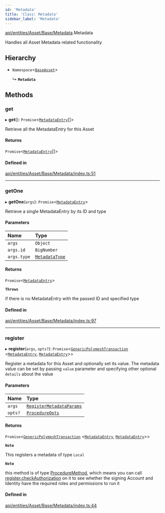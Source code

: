 ```yaml
---
id: 'Metadata'
title: 'Class: Metadata'
sidebar_label: 'Metadata'
---
```


[api/entities/Asset/Base/Metadata](../../../../../../modules/API/Entities/Asset/Base/Metadata/Metadata.md).Metadata

Handles all Asset Metadata related functionality

## Hierarchy

- `Namespace`\<[`BaseAsset`](../BaseAsset/BaseAsset.md)\>

  ↳ **`Metadata`**

## Methods

### get

▸ **get**(): `Promise`\<[`MetadataEntry`](../../../MetadataEntry/MetadataEntry.md)[]\>

Retrieve all the MetadataEntry for this Asset

#### Returns

`Promise`\<[`MetadataEntry`](../../../MetadataEntry/MetadataEntry.md)[]\>

#### Defined in

[api/entities/Asset/Base/Metadata/index.ts:51](https://github.com/PolymeshAssociation/polymesh-sdk/blob/968f8d70c/src/api/entities/Asset/Base/Metadata/index.ts#L51)

---

### getOne

▸ **getOne**(`args`): `Promise`\<[`MetadataEntry`](../../../MetadataEntry/MetadataEntry.md)\>

Retrieve a single MetadataEntry by its ID and type

#### Parameters

| Name        | Type                                                                                                    |
| :---------- | :------------------------------------------------------------------------------------------------------ |
| `args`      | `Object`                                                                                                |
| `args.id`   | `BigNumber`                                                                                             |
| `args.type` | [`MetadataType`](../../../../../../enums/API/Entities/MetadataEntry/Types/MetadataType/MetadataType.md) |

#### Returns

`Promise`\<[`MetadataEntry`](../../../MetadataEntry/MetadataEntry.md)\>

**`Throws`**

if there is no MetadataEntry with the passed ID and specified type

#### Defined in

[api/entities/Asset/Base/Metadata/index.ts:97](https://github.com/PolymeshAssociation/polymesh-sdk/blob/968f8d70c/src/api/entities/Asset/Base/Metadata/index.ts#L97)

---

### register

▸ **register**(`args`, `opts?`): `Promise`\<[`GenericPolymeshTransaction`](../../../../../../modules/Types/Types.md#genericpolymeshtransaction) \<[`MetadataEntry`](../../../MetadataEntry/MetadataEntry.md), [`MetadataEntry`](../../../MetadataEntry/MetadataEntry.md)\>\>

Register a metadata for this Asset and optionally set its value.
The metadata value can be set by passing `value` parameter and specifying other optional `details` about the value

#### Parameters

| Name    | Type                                                                                                       |
| :------ | :--------------------------------------------------------------------------------------------------------- |
| `args`  | [`RegisterMetadataParams`](../../../../../../modules/API/Procedures/Types/Types.md#registermetadataparams) |
| `opts?` | [`ProcedureOpts`](../../../../../../interfaces/Types/ProcedureOpts/ProcedureOpts.md)                       |

#### Returns

`Promise`\<[`GenericPolymeshTransaction`](../../../../../../modules/Types/Types.md#genericpolymeshtransaction) \<[`MetadataEntry`](../../../MetadataEntry/MetadataEntry.md), [`MetadataEntry`](../../../MetadataEntry/MetadataEntry.md)\>\>

**`Note`**

This registers a metadata of type `Local`

**`Note`**

this method is of type [ProcedureMethod](../../../../../../interfaces/Types/ProcedureMethod/ProcedureMethod.md), which means you can call [register.checkAuthorization](../../../../../../interfaces/Types/ProcedureMethod/ProcedureMethod.md#checkauthorization)
on it to see whether the signing Account and Identity have the required roles and permissions to run it

#### Defined in

[api/entities/Asset/Base/Metadata/index.ts:44](https://github.com/PolymeshAssociation/polymesh-sdk/blob/968f8d70c/src/api/entities/Asset/Base/Metadata/index.ts#L44)
